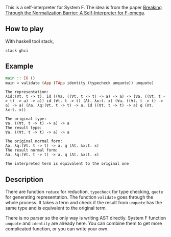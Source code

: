 This is a self-interpreter for System F. The idea is from the paper [Breaking Through the Normalization Barrier: A Self-Interpreter for F-omega](http://web.cs.ucla.edu/~palsberg/paper/popl16-full.pdf).

## How to play
With haskell tool stack,
```
stack ghci
```

## Example
```haskell
main :: IO ()
main = validate (App (TApp identity (typecheck unquote)) unquote)
```

```
The representation:
λid:(∀t. t -> t). id ((∀a. ((∀t. t -> t) -> a) -> a) -> (∀a. ((∀t. t -> t) -> a) -> a)) id (∀t. t -> t) (Λt. λx:t. x) (∀a. ((∀t. t -> t) -> a) -> a) (Λa. λq:(∀t. t -> t) -> a. id ((∀t. t -> t) -> a) q (Λt. λx:t. x))

The original type:
∀a. ((∀t. t -> t) -> a) -> a
The result type:
∀a. ((∀t. t -> t) -> a) -> a

The original normal form:
Λa. λq:(∀t. t -> t) -> a. q (Λt. λx:t. x)
The result normal form:
Λa. λq:(∀t. t -> t) -> a. q (Λt. λx:t. x)

The interpreted term is equivalent to the original one
```

## Description
There are function `reduce` for reduction, `typecheck` for type checking, `quote` for generating representation. The function `validate` goes through the whole process. It takes a term and check if the result from `unquote` has the same type and is equivalent to the original term.

There is no parser so the only way is writing AST directly. System F function `unquote` and `identity` are already here. You can combine them to get more complicated function, or you can write your own.
